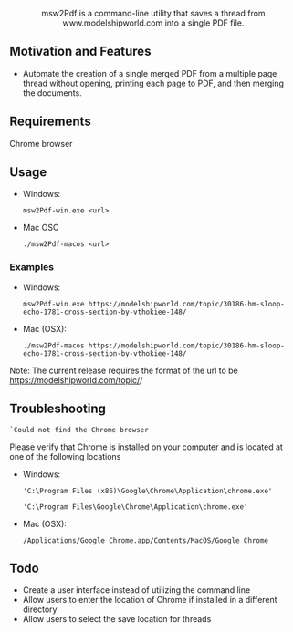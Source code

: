 <p align="center">msw2Pdf is a command-line utility that saves a thread from www.modelshipworld.com into a single PDF file.</p>

## Motivation and Features

- Automate the creation of a single merged PDF from a multiple page thread without opening, printing each page to PDF, and then merging the documents.

## Requirements
Chrome browser

## Usage

- Windows:

  `msw2Pdf-win.exe <url>`

- Mac OSC

  `./msw2Pdf-macos <url>`

### Examples
- Windows:

	`msw2Pdf-win.exe https://modelshipworld.com/topic/30186-hm-sloop-echo-1781-cross-section-by-vthokiee-148/`

- Mac (OSX):

	`./msw2Pdf-macos https://modelshipworld.com/topic/30186-hm-sloop-echo-1781-cross-section-by-vthokiee-148/`

Note: The current release requires the format of the url to be https://modelshipworld.com/topic/<topic>/ 

## Troubleshooting

	`Could not find the Chrome browser

Please verify that Chrome is installed on your computer and is located at one of the following locations
- Windows:
	
	`'C:\Program Files (x86)\Google\Chrome\Application\chrome.exe'`
	
	`'C:\Program Files\Google\Chrome\Application\chrome.exe'`

- Mac (OSX):
	
	`/Applications/Google Chrome.app/Contents/MacOS/Google Chrome`	

## Todo
- Create a user interface instead of utilizing the command line
- Allow users to enter the location of Chrome if installed in a different directory
- Allow users to select the save location for threads

